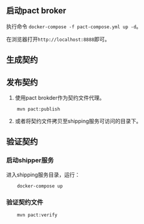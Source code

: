 ## 启动pact broker

执行命令 `docker-compose -f pact-compose.yml up -d`。

在浏览器打开`http://localhost:8888`即可。

## 生成契约

## 发布契约

1. 使用pact brokder作为契约文件代理。

```
	mvn pact:publish
``` 

2. 或者将契约文件拷贝至shipping服务可访问的目录下。

## 验证契约

### 启动shipper服务

进入shipping服务目录，运行：

```
	docker-compose up
```

### 验证契约文件

```
	mvn pact:verify
```